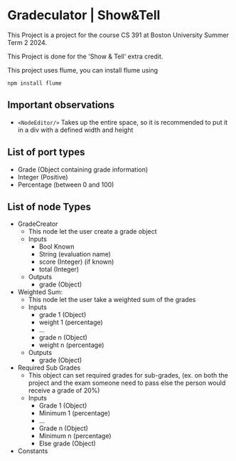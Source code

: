 # Gradeculator | Show&Tell
This Project is a project for the course
CS 391 at Boston University Summer Term 2 2024.

This Project is done for the 'Show & Tell' extra credit.

This project uses flume, you can install flume using
```shell
npm install flume
```

## Important observations
- ``<NodeEditor/>`` Takes up the entire space, so it is recommended to put it in a div with a defined width and height

## List of port types
- Grade (Object containing grade information)
- Integer (Positive)
- Percentage (between 0 and 100)

## List of node Types
- GradeCreator
    - This node let the user create a grade object
    - Inputs
        - Bool Known
        - String (evaluation name)
        - score (Integer) (if known)
        - total (Integer)
    - Outputs
        - grade (Object)
- Weighted Sum:
    - This node let the user take a weighted sum of the grades
    - Inputs
        - grade 1 (Object)
        - weight 1 (percentage)
        - ...
        - grade n (Object)
        - weight n (percentage)
    - Outputs
        - grade (Object)
- Required Sub Grades
    - This object can set required grades for sub-grades, (ex. on both the project and the exam someone need to pass else the person would receive a grade of 20%)
    - Inputs
        - Grade 1 (Object)
        - Minimum 1 (percentage)
        - ...
        - Grade n (Object)
        - Minimum n (percentage)
        - Else grade (Object)
- Constants